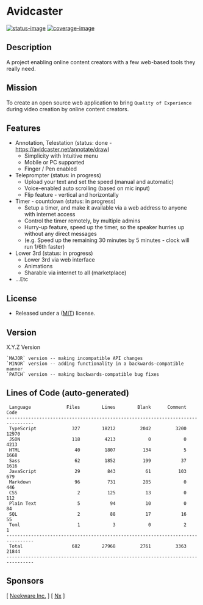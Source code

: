 # Avidcaster

[![status-image]][status-link]
[![coverage-image]][coverage-link]

## Description

A project enabling online content creators with a few web-based tools they really need.

## Mission

To create an open source web application to bring `Quality of Experience` during video creation by online content creators.

## Features

- Annotation, Telestation (status: done - https://avidcaster.net/annotate/draw)
  - Simplicity with Intuitive menu
  - Mobile or PC supported
  - Finger / Pen enabled
- Teleprompter (status: in progress)
  - Upload your text and set the speed (manual and automatic)
  - Voice-enabled auto scrolling (based on mic input)
  - Flip feature - vertical and horizontally
- Timer - countdown (status: in progress)
  - Setup a timer, and make it available via a web address to anyone with internet access
  - Control the timer remotely, by multiple admins
  - Hurry-up feature, speed up the timer, so the speaker hurries up without any direct messages
  - (e.g. Speed up the remaining 30 minutes by 5 minutes - clock will run 1/6th faster)
- Lower 3rd (status: in progress)
  - Lower 3rd via web interface
  - Animations
  - Sharable via internet to all (marketplace)
- ...Etc

## License

- Released under a ([MIT](https://raw.githubusercontent.com/neekware/fullerstack/main/LICENSE)) license.

## Version

X.Y.Z Version

    `MAJOR` version -- making incompatible API changes
    `MINOR` version -- adding functionality in a backwards-compatible manner
    `PATCH` version -- making backwards-compatible bug fixes

## Lines of Code (auto-generated)

```txt<br>--------------------------------------------------------------------------------
 Language             Files        Lines        Blank      Comment         Code
--------------------------------------------------------------------------------
 TypeScript             327        18212         2042         3200        12970
 JSON                   118         4213            0            0         4213
 HTML                    40         1807          134            5         1668
 Sass                    62         1852          199           37         1616
 JavaScript              29          843           61          103          679
 Markdown                96          731          285            0          446
 CSS                      2          125           13            0          112
 Plain Text               5           94           10            0           84
 SQL                      2           88           17           16           55
 Toml                     1            3            0            2            1
--------------------------------------------------------------------------------
 Total                  682        27968         2761         3363        21844
--------------------------------------------------------------------------------
```

## Sponsors

[ [Neekware Inc.](http://neekware.com) ] [ [Nx](https://nx.dev) ]

[status-image]: https://github.com/neekware/fullerstack/actions/workflows/ci.yml/badge.svg
[status-link]: https://github.com/neekware/fullerstack/actions/workflows/ci.yml
[version-image]: https://img.shields.io/npm/v/@fullerstack.svg
[version-link]: https://www.npmjs.com/settings/fullerstack/packages
[coverage-image]: https://coveralls.io/repos/neekware/fullerstack/badge.svg
[coverage-link]: https://coveralls.io/r/neekware/fullerstack
